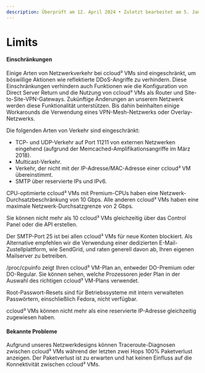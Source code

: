 ```yaml
---
description: Überprüft am 12. April 2024 • Zuletzt bearbeitet am 5. Januar 2025
---
```


# Limits

#### Einschränkungen

Einige Arten von Netzwerkverkehr bei ccloud³ VMs sind eingeschränkt, um böswillige Aktionen wie reflektierte DDoS-Angriffe zu verhindern. Diese Einschränkungen verhindern auch Funktionen wie die Konfiguration von Direct Server Return und die Nutzung von ccloud³ VMs als Router und Site-to-Site-VPN-Gateways. Zukünftige Änderungen an unserem Netzwerk werden diese Funktionalität unterstützen. Bis dahin beinhalten einige Workarounds die Verwendung eines VPN-Mesh-Netzwerks oder Overlay-Netzwerks.

Die folgenden Arten von Verkehr sind eingeschränkt:

* TCP- und UDP-Verkehr auf Port 11211 von externen Netzwerken eingehend (aufgrund der Memcached-Amplifikationsangriffe im März 2018).
* Multicast-Verkehr.
* Verkehr, der nicht mit der IP-Adresse/MAC-Adresse einer ccloud³ VM übereinstimmt.
* SMTP über reservierte IPs und IPv6.

CPU-optimierte ccloud³ VMs mit Premium-CPUs haben eine Netzwerk-Durchsatzbeschränkung von 10 Gbps. Alle anderen ccloud³ VMs haben eine maximale Netzwerk-Durchsatzgrenze von 2 Gbps.

Sie können nicht mehr als 10 ccloud³ VMs gleichzeitig über das Control Panel oder die API erstellen.

Der SMTP-Port 25 ist bei allen ccloud³ VMs für neue Konten blockiert. Als Alternative empfehlen wir die Verwendung einer dedizierten E-Mail-Zustellplattform, wie SendGrid, und raten generell davon ab, Ihren eigenen Mailserver zu betreiben.

/proc/cpuinfo zeigt Ihren ccloud³ VM-Plan an, entweder DO-Premium oder DO-Regular. Sie können sehen, welche Prozessoren jeder Plan in der Auswahl des richtigen ccloud³ VM-Plans verwendet.

Root-Passwort-Resets sind für Betriebssysteme mit intern verwalteten Passwörtern, einschließlich Fedora, nicht verfügbar.

ccloud³ VMs können nicht mehr als eine reservierte IP-Adresse gleichzeitig zugewiesen haben.

#### Bekannte Probleme

Aufgrund unseres Netzwerkdesigns können Traceroute-Diagnosen zwischen ccloud³ VMs während der letzten zwei Hops 100% Paketverlust anzeigen. Der Paketverlust ist zu erwarten und hat keinen Einfluss auf die Konnektivität zwischen ccloud³ VMs.
